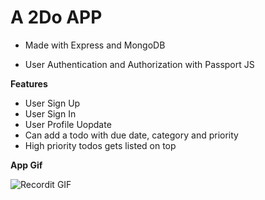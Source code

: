 
# A 2Do APP

- Made with Express and MongoDB

- User Authentication and Authorization with Passport JS

**Features**

- User Sign Up
- User Sign In
- User Profile Uopdate
- Can add a todo with due date, category and priority
- High priority todos gets listed on top

**App Gif**

![Recordit GIF](http://g.recordit.co/Jd16YdVs93.gif)




